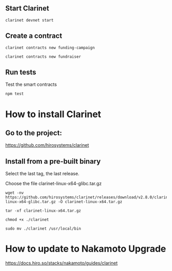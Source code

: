 ## Start Clarinet

```
clarinet devnet start
```

## Create a contract
```
clarinet contracts new funding-campaign

clarinet contracts new fundraiser
```

## Run tests

Test the smart contracts

```
npm test
```

# How to install Clarinet

## Go to the project:
https://github.com/hirosystems/clarinet

## Install from a pre-built binary

Select the last tag, the last release.

Choose the file clarinet-linux-x64-glibc.tar.gz 

```
wget -nv https://github.com/hirosystems/clarinet/releases/download/v2.8.0/clarinet-linux-x64-glibc.tar.gz -O clarinet-linux-x64.tar.gz

tar -xf clarinet-linux-x64.tar.gz

chmod +x ./clarinet

sudo mv ./clarinet /usr/local/bin
```

# How to update to Nakamoto Upgrade

https://docs.hiro.so/stacks/nakamoto/guides/clarinet